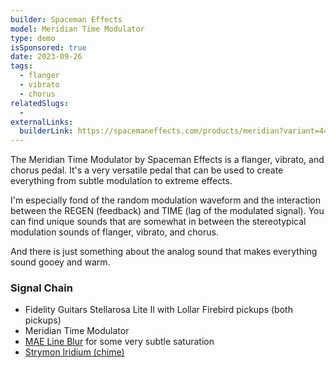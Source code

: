 ```yaml
---
builder: Spaceman Effects
model: Meridian Time Modulator
type: demo
isSponsored: true
date: 2023-09-26
tags:
  - flanger
  - vibrato
  - chorus
relatedSlugs:
  -
externalLinks:
  builderLink: https://spacemaneffects.com/products/meridian?variant=44384560283812
---
```


The Meridian Time Modulator by Spaceman Effects is a flanger, vibrato, and chorus pedal. It's a very versatile pedal that can be used to create everything from subtle modulation to extreme effects.

I'm especially fond of the random modulation waveform and the interaction between the REGEN (feedback) and TIME (lag of the modulated signal). You can find unique sounds that are somewhat in between the stereotypical modulation sounds of flanger, vibrato, and chorus.

And there is just something about the analog sound that makes everything sound gooey and warm.

### Signal Chain

- Fidelity Guitars Stellarosa Lite II with Lollar Firebird pickups (both pickups)
- Meridian Time Modulator
- [MAE Line Blur](/demos/mask-audio-electronics-line-blur) for some very subtle saturation
- [Strymon Iridium (chime)](/demos/strymon-iridium)
